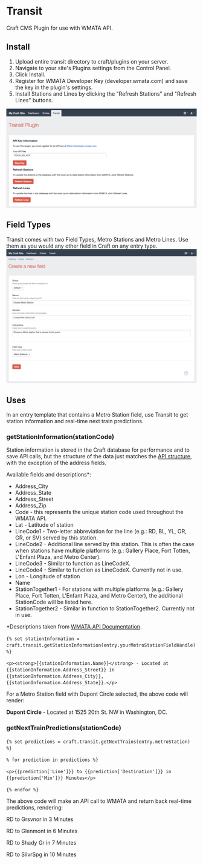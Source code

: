 # Transit
Craft CMS Plugin for use with WMATA API. 

## Install
1. Upload entire transit directory to craft/plugins on your server.
2. Navigate to your site's Plugins settings from the Control Panel.
3. Click Install.
4. Register for WMATA Developer Key (developer.wmata.com) and save the key in the plugin's settings.
5. Install Stations and Lines by clicking the "Refresh Stations" and "Refresh Lines" buttons.

![View of Transit Plugin Control Panel](/resources/screenshots/cp_panel.jpg?raw=true "Transit Plugin Control Panel")


## Field Types
Transit comes with two Field Types, Metro Stations and Metro Lines. Use them as you would any other field in Craft on any entry type.
![New field view](/resources/screenshots/new_field.jpg?raw=true "Create a new field")

## Uses
In an entry template that contains a Metro Station field, use Transit to get station information and real-time next train predictions.

### getStationInformation(stationCode)
Station information is stored in the Craft database for performance and to save API calls, but the structure of the data just matches the [API structure](https://developer.wmata.com/docs/services/5476364f031f590f38092507/operations/5476364f031f5909e4fe3310), with the exception of the address fields.

Available fields and descriptions*:
* Address_City
* Address_State
* Address_Street
* Address_Zip
* Code - this represents the unique station code used throughout the WMATA API.
* Lat - Latitude of station
* LineCode1 - Two-letter abbreviation for the line (e.g.: RD, BL, YL, OR, GR, or SV) served by this station.
* LineCode2 - Additional line served by this station. This is often the case when stations have multiple platforms (e.g.: Gallery Place, Fort Totten, L'Enfant Plaza, and Metro Center).
* LineCode3 - Similar to function as LineCodeX.
* LineCode4 - Similar to function as LineCodeX. Currently not in use.
* Lon - Longitude of station
* Name
* StationTogether1 - For stations with multiple platforms (e.g.: Gallery Place, Fort Totten, L'Enfant Plaza, and Metro Center), the additional StationCode will be listed here.
* StationTogether2 - Similar in function to StationTogether2. Currently not in use.

*Descriptions taken from [WMATA API Documentation](https://developer.wmata.com/docs/services/5476364f031f590f38092507/operations/5476364f031f5909e4fe330c).

`{% set stationInformation = craft.transit.getStationInformation(entry.yourMetroStationFieldHandle) %}`

`<p><strong>{{stationInformation.Name}}</strong> - Located at {{stationInformation.Address_Street}} in {{stationInformation.Address_City}}, {{stationInformation.Address_State}}.</p>`

For a Metro Station field with Dupont Circle selected, the above code will render:

**Dupont Circle** - Located at 1525 20th St. NW in Washington, DC.


### getNextTrainPredictions(stationCode)

`{% set predictions = craft.transit.getNextTrains(entry.metroStation) %}`

`% for prediction in predictions %}`

`<p>{{prediction['Line']}} to {{prediction['Destination']}} in {{prediction['Min']}} Minutes</p>`
	
`{% endfor %}`

The above code will make an API call to WMATA and return back real-time predictions, rendering: 

RD to Grsvnor in 3 Minutes

RD to Glenmont in 6 Minutes

RD to Shady Gr in 7 Minutes

RD to SilvrSpg in 10 Minutes
